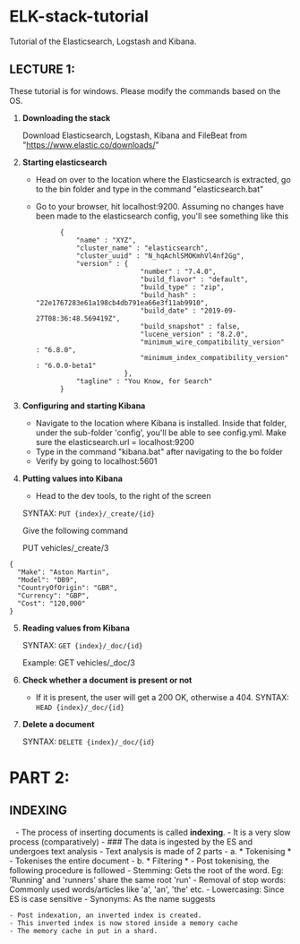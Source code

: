 # ELK-stack-tutorial
Tutorial of the Elasticsearch, Logstash and Kibana. 


## **LECTURE 1**: 
These tutorial is for windows. Please modify the commands based on the OS.


1. **Downloading the stack**
	
	Download Elasticsearch, Logstash, Kibana and FileBeat from "https://www.elastic.co/downloads/"

2. **Starting elasticsearch**

	- Head on over to the location where the Elasticsearch is extracted, go to the bin folder and type in the command "elasticsearch.bat"
	- Go to your browser, hit localhost:9200. Assuming no changes have been made to the elasticsearch config, you'll see something like this
	 
				{
					"name" : "XYZ",
					"cluster_name" : "elasticsearch",
					"cluster_uuid" : "N_hqAchlSMOKmhVl4nf2Gg",
					"version" : {
									"number" : "7.4.0",
									"build_flavor" : "default",
									"build_type" : "zip",
									"build_hash" : "22e1767283e61a198cb4db791ea66e3f11ab9910",
									"build_date" : "2019-09-27T08:36:48.569419Z",
									"build_snapshot" : false,
									"lucene_version" : "8.2.0",
									"minimum_wire_compatibility_version" : "6.8.0",
									"minimum_index_compatibility_version" : "6.0.0-beta1"
								},
					"tagline" : "You Know, for Search"
				}
3. **Configuring and starting Kibana**
	
	- Navigate to the location where Kibana is installed. Inside that folder, under the sub-folder 'config', you'll be able to see config.yml. Make sure the elasticsearch.url = localhost:9200
	- Type in the command "kibana.bat" after navigating to the bo folder
	- Verify by going to localhost:5601

4. **Putting values into Kibana**
	
	- Head to the dev tools, to the right of the screen
	 
	SYNTAX: ```PUT {index}/_create/{id}```

	
	 Give the following command
	 
	 PUT vehicles/_create/3
		 
  ```
 {
	"Make": "Aston Martin",
	"Model": "DB9",
	"CountryOfOrigin": "GBR",
	"Currency": "GBP",
	"Cost": "120,000"
}
```

  
  
5. **Reading values from Kibana**
	
	SYNTAX: ```GET {index}/_doc/{id}```
	
	Example:
	GET vehicles/_doc/3

6. **Check whether a document is present or not**
	
	- If it is present, the user will get a 200 OK, otherwise a 404.
		SYNTAX: ```HEAD {index}/_doc/{id}```
		
7. **Delete a document**
	
	SYNTAX: ```DELETE {index}/_doc/{id} ```
	
# PART 2:

## INDEXING
``` ```
	- The process of inserting documents is called **indexing**. 
	- It is a very slow process (comparatively)
	- ### The data is ingested by the ES and undergoes text analysis
		- Text analysis is made of 2 parts
			- a. * Tokenising *
				- Tokenises the entire document
			- b. * Filtering *
				- Post tokenising, the following procedure is followed
				 - Stemming: Gets the root of the word. Eg: 'Running' and 'runners' share the same root 'run'
				 - Removal of stop words: Commonly used words/articles like 'a', 'an', 'the' etc.
				 - Lowercasing: Since ES is case sensitive
				 - Synonyms: As the name suggests
	
	- Post indexation, an inverted index is created.
	- This inverted index is now stored inside a memory cache
	- The memory cache in put in a shard.

